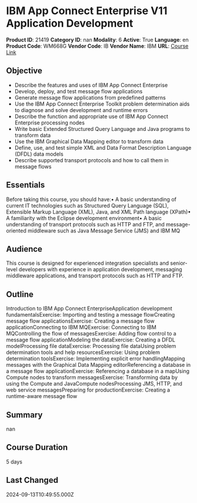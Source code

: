 # IBM App Connect Enterprise V11 Application Development

**Product ID**: 21419
**Category ID**: nan
**Modality**: 6
**Active**: True
**Language**: en
**Product Code**: WM668G
**Vendor Code**: IB
**Vendor Name**: IBM
**URL**: [Course Link](https://www.fastlaneus.com/course/ibm-wm668g)

## Objective
- Describe the features and uses of IBM App Connect Enterprise
- Develop, deploy, and test message flow applications
- Generate message flow applications from predefined patterns
- Use the IBM App Connect Enterprise Toolkit problem determination aids to diagnose and solve development and runtime errors
- Describe the function and appropriate use of IBM App Connect Enterprise processing nodes
- Write basic Extended Structured Query Language and Java programs to transform data
- Use the IBM Graphical Data Mapping editor to transform data
- Define, use, and test simple XML and Data Format Description Language (DFDL) data models
- Describe supported transport protocols and how to call them in message flows

## Essentials
Before taking this course, you should have:• A basic understanding of current IT technologies such as Structured Query Language (SQL), Extensible Markup Language (XML), Java, and XML Path language (XPath)• A familiarity with the Eclipse development environment• A basic understanding of transport protocols such as HTTP and FTP, and message-oriented middleware such as Java Message Service (JMS) and IBM MQ 

## Audience
This course is designed for experienced integration specialists and senior-level developers with experience in application development, messaging middleware applications, and transport protocols such as HTTP and FTP.

## Outline
Introduction to IBM App Connect EnterpriseApplication development fundamentalsExercise: Importing and testing a message flowCreating message flow applicationsExercise: Creating a message flow applicationConnecting to IBM MQExercise: Connecting to IBM MQControlling the flow of messagesExercise: Adding flow control to a message flow applicationModeling the dataExercise: Creating a DFDL modelProcessing file dataExercise: Processing file dataUsing problem determination tools and help resourcesExercise: Using problem determination toolsExercise: Implementing explicit error handlingMapping messages with the Graphical Data Mapping editorReferencing a database in a message flow applicationExercise: Referencing a database in a mapUsing Compute nodes to transform messagesExercise: Transforming data by using the Compute and JavaCompute nodesProcessing JMS, HTTP, and web service messagesPreparing for productionExercise: Creating a runtime-aware message flow

## Summary
nan

## Course Duration
5 days

## Last Changed
2024-09-13T10:49:55.000Z
